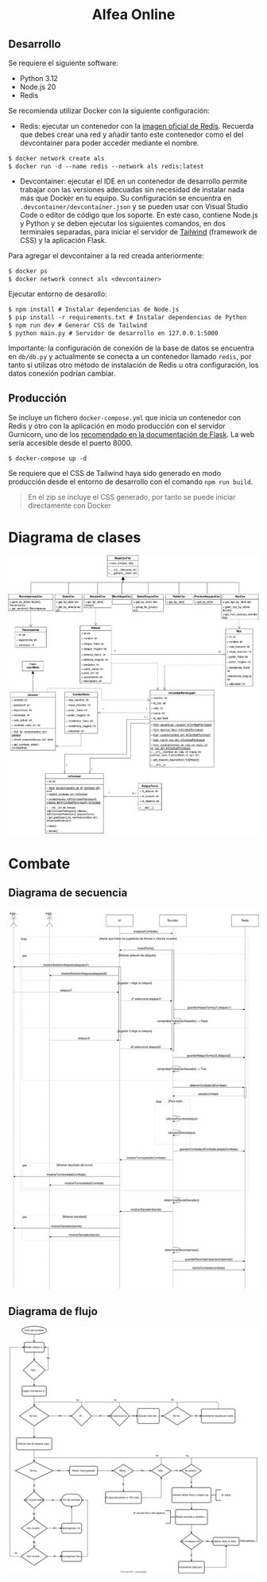<h1 style="text-align:center;">Alfea Online</h1>


## Desarrollo

Se requiere el siguiente software:

- Python 3.12
- Node.js 20
- Redis

Se recomienda utilizar Docker con la siguiente configuración:

- Redis: ejecutar un contenedor con la [imagen oficial de Redis](https://hub.docker.com/_/redis). Recuerda que debes crear una red y añadir tanto este contenedor como el del devcontainer para poder acceder mediante el nombre.

```shell
$ docker network create als
$ docker run -d --name redis --network als redis:latest
```

- Devcontainer: ejecutar el IDE en un contenedor de desarrollo permite trabajar con las versiones adecuadas sin necesidad de instalar nada más que Docker en tu equipo. Su configuración se encuentra en `.devcontainer/devcontainer.json` y se pueden usar con Visual Studio Code o editor de código que los soporte. En este caso, contiene Node.js y Python y se deben ejecutar los siguientes comandos, en dos terminales separadas, para iniciar el servidor de [Tailwind](https://tailwindcss.com/) (framework de CSS) y la aplicación Flask.

Para agregar el devcontainer a la red creada anteriormente:
```shell
$ docker ps
$ docker network connect als <devcontainer>
```

Ejecutar entorno de desarollo:

```shell
$ npm install # Instalar dependencias de Node.js
$ pip install -r requirements.txt # Instalar dependencias de Python
$ npm run dev # Generar CSS de Tailwind
$ python main.py # Servidor de desarrollo en 127.0.0.1:5000
```

Importante: la configuración de conexión de la base de datos se encuentra en `db/db.py` y actualmente se conecta a un contenedor llamado `redis`, por tanto si utilizas otro método de instalación de Redis u otra configuración, los datos conexión podrían cambiar.

## Producción

Se incluye un fichero  `docker-compose.yml` que inicia un contenedor con Redis y otro con la aplicación en modo producción con el servidor Gurnicorn, uno de los [recomendado en la documentación de Flask](https://flask.palletsprojects.com/en/3.0.x/deploying/). La web sería accesible desde el puerto 8000.

```shell
$ docker-compose up -d
```

Se requiere que el CSS de Tailwind haya sido generado en modo producción desde el entorno de desarrollo con el comando `npm run build`.

> En el zip se incluye el CSS generado, por tanto se puede iniciar directamente con Docker

# Diagrama de clases

![](docs/diagrama-clases.svg)



# Combate

## Diagrama de secuencia

![](docs/diagrama-secuencia-combate.svg)

## Diagrama de flujo

![](docs/diagrama-flujo-combate.svg)